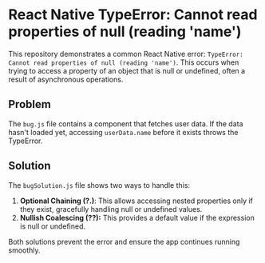 # React Native TypeError: Cannot read properties of null (reading 'name')

This repository demonstrates a common React Native error: `TypeError: Cannot read properties of null (reading 'name')`.  This occurs when trying to access a property of an object that is null or undefined, often a result of asynchronous operations.

## Problem

The `bug.js` file contains a component that fetches user data. If the data hasn't loaded yet, accessing `userData.name` before it exists throws the TypeError.

## Solution

The `bugSolution.js` file shows two ways to handle this:

1. **Optional Chaining (?.)**: This allows accessing nested properties only if they exist, gracefully handling null or undefined values.
2. **Nullish Coalescing (??):** This provides a default value if the expression is null or undefined. 

Both solutions prevent the error and ensure the app continues running smoothly.